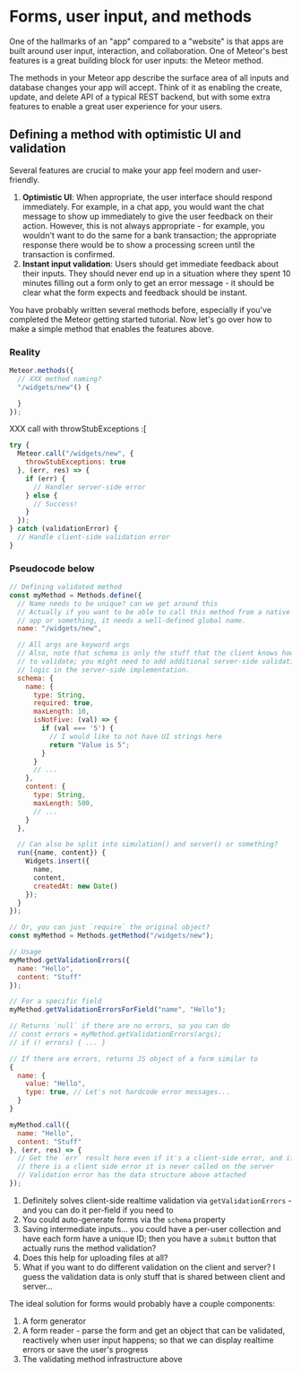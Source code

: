 # Forms, user input, and methods

One of the hallmarks of an "app" compared to a "website" is that apps are built around user input, interaction, and collaboration. One of Meteor's best features is a great building block for user inputs: the Meteor method.

The methods in your Meteor app describe the surface area of all inputs and database changes your app will accept. Think of it as enabling the create, update, and delete API of a typical REST backend, but with some extra features to enable a great user experience for your users.

## Defining a method with optimistic UI and validation

Several features are crucial to make your app feel modern and user-friendly.

1. **Optimistic UI**: When appropriate, the user interface should respond immediately. For example, in a chat app, you would want the chat message to show up immediately to give the user feedback on their action. However, this is not always appropriate - for example, you wouldn't want to do the same for a bank transaction; the appropriate response there would be to show a processing screen until the transaction is confirmed.
1. **Instant input validation**: Users should get immediate feedback about their inputs. They should never end up in a situation where they spent 10 minutes filling out a form only to get an error message - it should be clear what the form expects and feedback should be instant.

You have probably written several methods before, especially if you've completed the Meteor getting started tutorial. Now let's go over how to make a simple method that enables the features above.

### Reality

```js
Meteor.methods({
  // XXX method naming?
  "/widgets/new"() {

  }
});
```

XXX call with throwStubExceptions :[

```js
try {
  Meteor.call("/widgets/new", {
    throwStubExceptions: true
  }, (err, res) => {
    if (err) {
      // Handler server-side error
    } else {
      // Success!
    }
  });
} catch (validationError) {
  // Handle client-side validation error
}
```

### Pseudocode below

```js
// Defining validated method
const myMethod = Methods.define({
  // Name needs to be unique? can we get around this
  // Actually if you want to be able to call this method from a native
  // app or something, it needs a well-defined global name.
  name: "/widgets/new",

  // All args are keyword args
  // Also, note that schema is only the stuff that the client knows how
  // to validate; you might need to add additional server-side validation
  // logic in the server-side implementation.
  schema: {
    name: {
      type: String,
      required: true,
      maxLength: 10,
      isNotFive: (val) => {
        if (val === '5') {
          // I would like to not have UI strings here
          return "Value is 5";
        }
      }
      // ...
    },
    content: {
      type: String,
      maxLength: 500,
      // ...
    }
  },

  // Can also be split into simulation() and server() or something?
  run({name, content}) {
    Widgets.insert({
      name,
      content,
      createdAt: new Date()
    });
  }
});
```

```js
// Or, you can just `require` the original object?
const myMethod = Methods.getMethod("/widgets/new");

// Usage
myMethod.getValidationErrors({
  name: "Hello",
  content: "Stuff"
});

// For a specific field
myMethod.getValidationErrorsForField("name", "Hello");

// Returns `null` if there are no errors, so you can do
// const errors = myMethod.getValidationErrors(args);
// if (! errors) { ... }

// If there are errors, returns JS object of a form similar to
{
  name: {
    value: "Hello",
    type: true, // Let's not hardcode error messages...
  }
}

myMethod.call({
  name: "Hello",
  content: "Stuff"
}, (err, res) => {
  // Get the `err` result here even if it's a client-side error, and if
  // there is a client side error it is never called on the server
  // Validation error has the data structure above attached
});
```

1. Definitely solves client-side realtime validation via `getValidationErrors` - and you can do it per-field if you need to
2. You could auto-generate forms via the `schema` property
3. Saving intermediate inputs... you could have a per-user collection and have each form have a unique ID; then you have a `submit` button that actually runs the method validation?
4. Does this help for uploading files at all?
5. What if you want to do different validation on the client and server? I guess the validation data is only stuff that is shared between client and server...

The ideal solution for forms would probably have a couple components:

1. A form generator
2. A form reader - parse the form and get an object that can be validated, reactively when user input happens; so that we can display realtime errors or save the user's progress
3. The validating method infrastructure above
